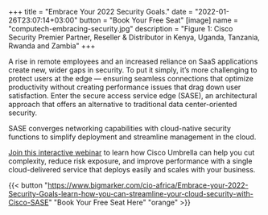+++
title = "Embrace Your 2022 Security Goals."
date = "2022-01-26T23:07:14+03:00"
button = "Book Your Free Seat"
[image]
  name = "computech-embracing-security.jpg"
  description = "Figure 1: Cisco Security Premier Partner, Reseller & Distributor in Kenya, Uganda, Tanzania, Rwanda and Zambia"
+++

A rise in remote employees and an increased reliance on SaaS applications create new, wider gaps in security. To put it simply, it’s more challenging to protect users at the edge — ensuring seamless connections that optimize productivity without creating performance issues that drag down user satisfaction. Enter the secure access service edge (SASE), an architectural approach that offers an alternative to traditional data center-oriented security.

SASE converges networking capabilities with cloud-native security functions to simplify deployment and streamline management in the cloud.

[Join this interactive webinar](https://www.bigmarker.com/cio-africa/Embrace-your-2022-Security-Goals-learn-how-you-can-streamline-your-cloud-security-with-Cisco-SASE) to learn how Cisco Umbrella can help you cut complexity, reduce risk exposure, and improve performance with a single cloud-delivered service that deploys easily and scales with your business.

{{< button "https://www.bigmarker.com/cio-africa/Embrace-your-2022-Security-Goals-learn-how-you-can-streamline-your-cloud-security-with-Cisco-SASE" "Book Your Free Seat Here" "orange" >}}
